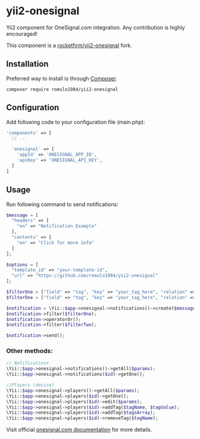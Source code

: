 # yii2-onesignal
Yii2 component for OneSignal.com integration. Any contribution is highly encouraged!

This component is a [rocketfirm/yii2-onesignal](https://github.com/rocket-firm/yii2-onesignal) fork.

## Installation

Preferred way to install is through [Composer](https://getcomposer.org/doc/00-intro.md#installation-linux-unix-osx).

```
composer require romulo1984/yii2-onesignal
```

## Configuration

Add following code to your configuration file (main.php):

```PHP
'components' => [
  // ...

  'onesignal' => [
    'appId' => 'ONESIGNAL_APP_ID',
    'apiKey' => 'ONESIGNAL_API_KEY',
  ]
]
```

## Usage

Run following command to send notifications:
```PHP
$message = [
  "headers" => [
    "en" => "Notification Example"
  ],
  "contents" => [
    "en" => "Click for more info"
  ]
];

$options = [
  "template_id" => "your-template-id",
  "url" => "https://github.com/romulo1984/yii2-onesignal"
];

$filterOne = ["field" => "tag", "key" => "your_tag_here", "relation" => "=", "value" => "your_tag_value_here"];
$filterOne = ["field" => "tag", "key" => "your_tag_here", "relation" => "=", "value" => "your_tag_value_here"];

$notification = \Yii::$app->onesignal->notifications()->create($message["headers"], $message["contents"], $options);
$notification->filter($filterOne);
$notification->operatorOr();
$notification->filter($filterTwo);

$notification->send();
```


### Other methods:

```PHP
// Notifications
\Yii::$app->onesignal->notifications()->getAll($params);
\Yii::$app->onesignal->notifications($id)->getOne();

//Players (device)
\Yii::$app->onesignal->players()->getAll($params);
\Yii::$app->onesignal->players($id)->getOne();
\Yii::$app->onesignal->players($id)->edit($params);
\Yii::$app->onesignal->players($id)->addTag($tagName, $tagValue);
\Yii::$app->onesignal->players($id)->addTag($tagsArray);
\Yii::$app->onesignal->players($id)->removeTag($tagName);

```

Visit official [onesignal.com documentation](https://documentation.onesignal.com/) for more details.
